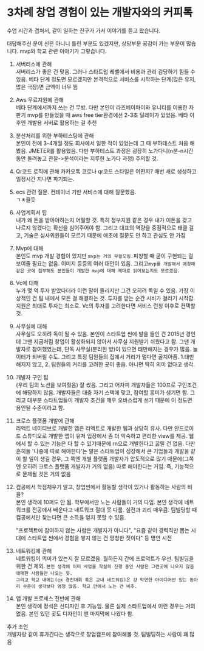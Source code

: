 # 3차례 창업 경험이 있는 개발자와의 커피톡

수업 시간과 겹쳐서, 같이 일하는 친구가 가서 이야기를 듣고 왔습니다.

대답해주신 분이 신은 아니니 틀린 부분도 있겠지만, 상당부분 공감이 가는 부분이 많습니다. mvp와 학교 관련 이야기가 그렇습니다.

1. 서버리스에 관해  
   서버리스가 좋은 건 맞음. 그러나 스타트업 레벨에서 비용과 관리 감당하기 힘들 수 있음. 베타 단계 정도면 모르겠지만 본격적으로 서비스를 시작하는 단계(많은 유저, 많은 극장)면 금액이 너무 뜀

2. Aws 무료지원에 관해  
   베타 단계에서까지 쓰는 건 무방. 다만 본인이 라즈베이파이와 유니티를 이용한 자판기 mvp를 만들었을 때 aws free tier환경에선 2-3초 딜레이가 있었음. 베타 이후엔 개발용 서버로 활용하는 걸 추천

3. 분산처리를 위한 부하테스팅에 관해  
   본인이 전에 3-4개월 정도 회사에서 일한 적이 있었는데 그 때 부하테스트 처음 해봤음. JMETER를 활용했음. 다만 부하테스트 과정은 굉장히 노가다니(n분-n시간 동안 돌려놓고 관찰->분석이라는 지루한 노가다 과정) 주의할 것.

4. Qr코드 로직에 관해
   카카오톡 코로나 qr코드 스타일은 어떤지? 매번 새로 생성하고 일정시간 지나면 파기되는.

5. ecs 관련 질문. 컨테이너 기반 서비스에 대해 질문했음.  
   ㄱㅊ을듯

6. 사업계획서 팁  
   내가 왜 돈을 받아야하는지 어필할 것. 특히 정부지원 같은 경우 내가 이돈을 갖고 나르지 않겠다는 확신을 심어주어야 함. 그리고 대표의 역량을 중점적으로 태클 걸고, 기술은 심사위원들이 모르기 때문에 애초에 질문도 안 하고 관심도 안 가짐

7. Mvp에 대해  
   본인도 mvp 개발 경험이 있지만 `mvp는 거의 무쓸모임.`피칭할 때 굳이 구현되는 걸 보여줄 필요는 없음. 이미지 등등의 여러 대안이 있음. 그리고`mvp를 개발해서 예창패 같은 곳에 첨부해도 본인들이 개발한 mvp에 대해 제대로 읽어보는지도 모르겠음.`

8. Vc에 대해  
   누가 몇 억 투자 받았다더라 이런 말이 들리지만 그건 오히려 독일 수 있음. 가장 이상적인 건 팀 내에서 모든 걸 해결하는 것. 투자를 받는 순간 시비가 걸리기 시작함. 지원은 최대로 투자는 최소로.
   Vc의 투자를 고려한다면 서비스 런칭 이후로 컨택할 것.

9. 사무실에 대해  
    사무실도 오히려 독이 될 수 있음. 본인이 스타트업 씬에 발을 들인 건 2015년 경인데 그땐 지금처럼 창업이 활성화되지 않아서 사무실 지원받기 쉬웠다고 함. 그땐 개발자로 참여했었는데, 단독 사무실(분리된 방)이 있으면 태만해지는 경우가 많음. 놀이터가 되버릴 수도. 그리고 특정 팀원들의 집에서 거리가 멀다면 골치아픔. 1.태만해지지 않고, 2. 팀원들의 거리를 고려한 곳이 좋음.
   아니면 딱히 의미 없다고 생각.

10. 개발자 구인 팁  
    (우리 팀의 노션을 보여줬음) 잘 썼음. 그리고 어차피 개발자들은 100프로 구인조건에 해당하지 않음. 개발자들은 대충 자기 스택에 맞고, 참여할 흥미가 생기면 함. 그리고 대부분 스타트업들이 개발자 조건을 매우 오바스럽게 쓰기 때문에 이 정도면 용인될 수준이라고 함.

11. 크로스 플랫폼 개발에 관해  
    리액트 네이티브로 개발한 앱은 리액트로 개발한 웹과 상당히 유사. 다만 안드로이드 스튜디오로 개발한 앱이 유저 입장에서 좀 더 익숙하고 편리한 view를 제공. 웹에서 할 수 있는 기능은 다 할 수 있기때문에 rn으로 개발한다고 꿇릴 건 없음. 다만 흔히들 '나중에 따로 해야한다'는 말은 스타트업이 성장해서 큰 기업들과 개발을 같이 할 일이 생길 경우, 그 쪽엔 개별 플랫폼 개발자가 압도적으로 많기 때문에(그쪽엔 오히려 크로스 플랫폼 개발자가 거의 없음) 따로 해야한다는 거임. 즉, 기능적으로 문제될 것은 거의 없음

12. 컴공에서 학점채우기 말고, 창업씬에서 활동할 생각이 있거나 활동하는 사람의 비율?  
    본인 생각에 10퍼도 안 됨. 학부에서만 노는 사람들이 거의 다임. 본인 생각에 네트워크를 전공에서 배운다고 네트워크 절대 못 다룸. 실전과 괴리 매우큼. 팀빌딩할 때 컴공에서만 찾는다면 큰 소득을 얻지 못할 수 있음.

    "프로젝트에 참여하지 않는 사람은 개발자가 아니다", "요즘 같이 경력직만 뽑는 시대에 스타트업 씬에서 경험을 쌓지 않는 건 멍청한 짓이다" 등 명언 시전

13. 네트워킹에 관해  
    네트워킹이 의미가 있는지 잘 모르겠음. 뭘하든지 간에 프로덕트가 우선. 팀빌딩을 위한 건 제외. `본인 생각에 이미 사업을 착실히 진행 중인 사람은 그런곳에 나오지 않음 애매한 사람들만 나오는 듯.`  
    `그리고 학교 내에는(ex 경진대회 혹은 교내 네트워킹)은 걍 막연한 아이디어만 있는 동아리 수준이 생각보다 엄청 많음. 학교 안에서 노는 건 비추.`

14. 앱 개발 프로세스 전반에 관해  
    본인 생각에 정석은 선디자인 후 기능임. 물론 실제 스타트업에서 이런 경우는 거의 없음. 본인 있던 곳도 디자인이 맨 마지막에 나왔다 함.

추가 조언  
개발자랑 같이 휴가간다는 생각으로 창업캠프에 참여해볼 것. 팀빌딩하는 사람이 꽤 많음
